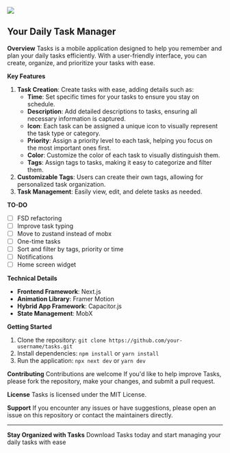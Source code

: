 ![](https://i.imgur.com/r2MiqhD.png)

## Your Daily Task Manager

**Overview**
Tasks is a mobile application designed to help you remember and plan your daily tasks efficiently. With a user-friendly interface, you can create, organize, and prioritize your tasks with ease.

**Key Features**

1.  **Task Creation**: Create tasks with ease, adding details such as:
    - **Time**: Set specific times for your tasks to ensure you stay on schedule.
    - **Description**: Add detailed descriptions to tasks, ensuring all necessary information is captured.
    - **Icon**: Each task can be assigned a unique icon to visually represent the task type or category.
    - **Priority**: Assign a priority level to each task, helping you focus on the most important ones first.
    - **Color**: Customize the color of each task to visually distinguish them.
    - **Tags**: Assign tags to tasks, making it easy to categorize and filter them.
2.  **Customizable Tags**: Users can create their own tags, allowing for personalized task organization.
3.  **Task Management**: Easily view, edit, and delete tasks as needed.

**TO-DO**

- [ ] FSD refactoring
- [ ] Improve task typing
- [ ] Move to zustand instead of mobx
- [ ] One-time tasks
- [ ] Sort and filter by tags, priority or time
- [ ] Notifications
- [ ] Home screen widget

**Technical Details**

- **Frontend Framework**: Next.js
- **Animation Library**: Framer Motion
- **Hybrid App Framework**: Capacitor.js
- **State Management**: MobX

**Getting Started**

1.  Clone the repository: `git clone https://github.com/your-username/tasks.git`
2.  Install dependencies: `npm install` or `yarn install`
3.  Run the application: `npx next dev` or `yarn dev`

**Contributing**
Contributions are welcome If you'd like to help improve Tasks, please fork the repository, make your changes, and submit a pull request.

**License**
Tasks is licensed under the MIT License.

**Support**
If you encounter any issues or have suggestions, please open an issue on this repository or contact the maintainers directly.

---

**Stay Organized with Tasks**
Download Tasks today and start managing your daily tasks with ease
